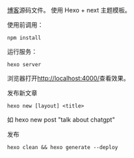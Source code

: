 [博客](https://www.quxionglie.com)源码文件。 
使用 Hexo + next 主题模板。

使用前调用：
```
npm install
```

运行服务：
```
hexo server
```

浏览器打开[http://localhost:4000/](http://localhost:4000/)查看效果。

发布新文章
```
hexo new [layout] <title>
```
如 hexo new post "talk about chatgpt"


发布
```shell
hexo clean && hexo generate --deploy
```